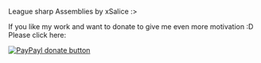 League sharp Assemblies by xSalice :>

If you like my work and want to donate to give me even more motivation :D Please click here:


[![PayPayl donate button](http://img.shields.io/badge/paypal-donate-yellow.svg?style=flat)](https://www.paypal.com/cgi-bin/webscr?cmd=_donations&business=EXPFL74AQ4KX4&lc=US&item_name=xSalice&currency_code=USD&bn=PP%2dDonationsBF%3abtn_donateCC_LG%2egif%3aNonHosted)